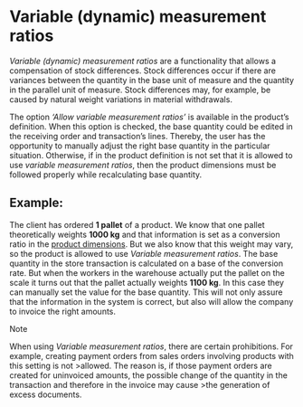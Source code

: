 # Variable (dynamic) measurement ratios 

*Variable (dynamic) measurement ratios* are a functionality that allows a compensation of stock differences. Stock differences occur if there are variances between the quantity in the base unit of measure and the quantity in the parallel unit of measure. Stock differences may, for example, be caused by natural weight variations in material withdrawals. 

The option *‘Allow variable measurement ratios’* is available in the product’s definition. When this option is checked, the base quantity could be edited in the receiving order and transaction’s lines. Thereby, the user has the opportunity to manually adjust the right base quantity in the particular situation. Otherwise, if in the product definition is not set that it is allowed to use *variable measurement ratios*, then the product dimensions must be followed properly while recalculating base quantity.


## Example: 

The client has ordered **1 pallet** of a product. We know that one pallet theoretically weights **1000 kg** and that information is set as a conversion ratio in the [product dimensions](https://docs.erp.net/tech/modules/general/products/product-dimensions/index.html?q=product%20dimensions). But we also know that this weight may vary, so the product is allowed to use *Variable measurement ratios*. The base quantity in the store transaction is calculated on a base of the conversion rate. But when the workers in the warehouse actually put the pallet on the scale it turns out that the pallet actually weights **1100 kg**. In this case they can manually set the value for the base quantity. This will not only assure that the information in the system is correct, but also will allow the company to invoice the right amounts.


>[!NOTE]
>When using *Variable measurement ratios*, there are certain prohibitions. For example, creating payment orders from sales orders involving products with this setting is not >allowed. The reason is, if those payment orders are created for uninvoiced amounts, the possible change of the quantity in the transaction and therefore in the invoice may cause >the generation of excess documents.

